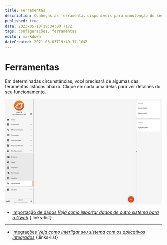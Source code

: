 ```yaml
---
title: Ferramentas
description: Conheças as ferramentas disponíveis para manutenção do seu Gweb
published: true
date: 2023-05-10T19:34:00.717Z
tags: configurações, ferramentas
editor: markdown
dateCreated: 2021-03-03T19:49:37.106Z
---
```


# Ferramentas

Em determinadas circunstâncias, você precisará de algumas das feramentas listadas abaixo. Clique em cada uma delas para ver detalhes do seu funcionamento.

![tela-principal.png](/config/ferramentas/tela-principal.png)




- [Importação de dados *Veja como importar dados de outro sistema para o Gweb*](/ferramentas/importacao)
{.links-list}

-----------------------------------------------------------------------------------------------------

- [Integrações *Veja como interligar seu sistema com os aplicativos integrados*](/ferramentas/integracoes)
{.links-list}














